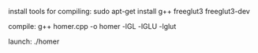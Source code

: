 install tools for compiling:
sudo apt-get install g++ freeglut3 freeglut3-dev

compile:
g++ homer.cpp -o homer -lGL -lGLU -lglut

launch:
./homer